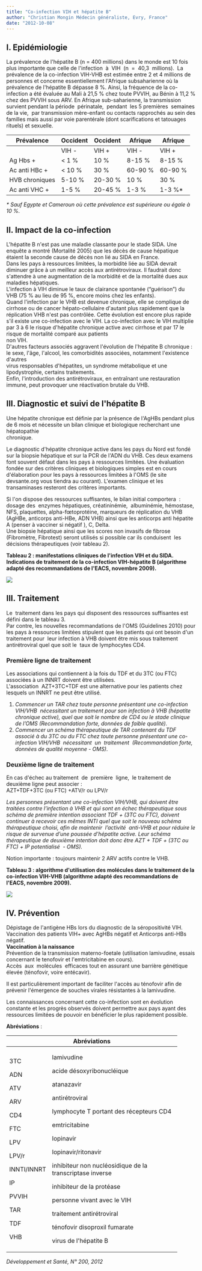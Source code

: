 ```yaml
---
title: "Co-infection VIH et hépatite B"
author: "Christian Mongin Médecin généraliste, Evry, France"
date: "2012-10-08"
---
```


## I. Epidémiologie

La prévalence de l'hépatite B (n = 400 millions) dans le monde est 10 fois plus importante que celle de l'infection  à  VIH  (n  =  40,3  millions).  La  prévalence de la co-infection VIH-VHB est estimée entre 2 et 4 millions de personnes et concerne essentiellement l'Afrique subsaharienne où la prévalence de l'hépatite B dépasse 8 %. Ainsi, la fréquence de la co-infection a été évaluée au Mali à 21,5 % chez toute PVVIH, au Bénin à 11,2 % chez des PVVIH sous ARV. En Afrique sub-saharienne, la transmission survient pendant la période  périnatale,  pendant  les 5 premières  semaines de la vie,  par transmission mère-enfant ou contacts rapprochés au sein des familles mais aussi par voie parentérale (dont scarifications et tatouages rituels) et sexuelle.

<table>

<thead>

<tr>

<th scope="col">Prévalence</th>

<th scope="col" style="">Occident</th>

<th scope="col" style="">Occident</th>

<th scope="col" style="">Afrique</th>

<th scope="col" style="">Afrique</th>

</tr>

</thead>

<tbody>

<tr>

<td style=""> </td>

<td class="rtecenter">VIH -</td>

<td class="rtecenter">VIH +</td>

<td class="rtecenter">VIH -</td>

<td class="rtecenter">VIH +</td>

</tr>

<tr>

<td style="">Ag Hbs +</td>

<td class="rtecenter">< 1 %</td>

<td class="rtecenter">10 %</td>

<td class="rtecenter">8-15 %</td>

<td class="rtecenter">8-15 %</td>

</tr>

<tr>

<td style="">Ac anti HBc +</td>

<td class="rtecenter">< 10 %</td>

<td class="rtecenter" style="">30 %</td>

<td class="rtecenter">60-90 %</td>

<td class="rtecenter">60-90 %</td>

</tr>

<tr>

<td style="">HVB chroniques</td>

<td class="rtecenter">5-10 %</td>

<td class="rtecenter">20-30 %</td>

<td class="rtecenter">10 %</td>

<td class="rtecenter">30 %</td>

</tr>

<tr>

<td style="">Ac anti VHC +</td>

<td class="rtecenter">1-5 %</td>

<td class="rtecenter">20-45 %</td>

<td class="rtecenter">1-3 %</td>

<td class="rtecenter">1-3 %*</td>

</tr>

</tbody>

</table>

*\* Sauf Egypte et Cameroun où cette prévalence est supérieure ou égale à 10 %.*

## II. Impact de la co-infection

L'hépatite B n'est pas une maladie classante pour le stade SIDA. Une enquête a montré (Mortalité 2005) que les décès de cause hépatique étaient la seconde cause de décès non lié au SIDA en France.  
Dans les pays à ressources limitées, la morbidité liée au SIDA devrait diminuer grâce à un meilleur accès aux antirétroviraux. Il faudrait donc s'attendre à une augmentation de la morbidité et de la mortalité dues aux maladies hépatiques.  
L'infection à VIH diminue le taux de clairance spontanée (“guérison”) du VHB (75 % au lieu de 95 %, encore moins chez les enfants).  
Quand l'infection par le VHB est devenue chronique, elle se complique de cirrhose ou de cancer hépato-cellulaire d'autant plus rapidement que la réplication VHB n'est pas contrôlée. Cette évolution est encore plus rapide s'il existe une co-infection avec le VIH. La co-infection avec le VIH multiplie par 3 à 6 le risque d'hépatite chronique active avec cirrhose et par 17 le risque de mortalité comparé aux patients  
non VIH.  
D'autres facteurs associés aggravent l'évolution de l'hépatite B chronique : le sexe, l'âge, l'alcool, les comorbidités associées, notamment l'existence d'autres  
virus responsables d'hépatites, un syndrome métabolique et une lipodystrophie, certains traitements.  
Enfin, l'introduction des antirétroviraux, en entraînant une restauration immune, peut provoquer une réactivation brutale du VHB.

## III. Diagnostic et suivi de l'hépatite B

Une hépatite chronique est définie par la présence de l'AgHBs pendant plus de 6 mois et nécessite un bilan clinique et biologique recherchant une hépatopathie  
chronique. 

Le diagnostic d'hépatite chronique active dans les pays du Nord est fondé sur la biopsie hépatique et sur la PCR de l'ADN du VHB. Ces deux examens font souvent défaut dans les pays à ressources limitées. Une évaluation fondée sur des critères cliniques et biologiques simples est en cours d'élaboration pour les pays à ressources limitées à l'OMS (le site devsante.org vous tiendra au courant). L'examen clinique et les transaminases resteront des critères importants.

Si l'on dispose des ressources suffisantes, le bilan initial comportera  :  dosage des  enzymes hépatiques, créatininémie,  albuminémie, hémostase, NFS, plaquettes, alpha-fœtoprotéine, marqueurs de réplication du VHB (AgHBe, anticorps anti-HBe, ADN VHB) ainsi que les anticorps anti hépatite A (penser à vacciner si négatif ), C, Delta.  
Une biopsie hépatique ainsi que les scores non invasifs de fibrose (Fibromètre, Fibrotest) seront utilisés si possible car ils conduisent  les décisions thérapeutiques (voir tableau 2).

**Tableau 2 : manifestations cliniques de l'infection VIH et du SIDA. Indications de traitement de la co-infection VIH-hépatite B (algorithme adapté des recommandations de l'EACS, novembre 2009).**

![](page-42-vih-hb-tb-2-bat.jpg)

## III. Traitement

Le  traitement dans les pays qui disposent des ressources suffisantes est défini dans le tableau 3.  
Par contre, les nouvelles recommandations de l'OMS (Guidelines 2010) pour les pays à ressources limitées stipulent que les patients qui ont besoin d'un traitement pour  leur infection à VHB doivent être mis sous traitement antirétroviral quel que soit le  taux de lymphocytes CD4.

### Première ligne de traitement

Les associations qui contiennent à la fois du TDF et du 3TC (ou FTC) associées à un INNRT doivent être utilisées.  
L'association  AZT+3TC+TDF est une alternative pour les patients chez lesquels un INNRT ne peut être utilisé.

1.  *Commencer un TAR chez toute personne présentant une co-infection  VIH/VHB  nécessitant un traitement pour son infection à VHB (hépatite chronique active), quel que soit le nombre de CD4 ou le stade clinique de l’OMS (Recommandation forte, données de faible qualité).*
2.  *Commencer un schéma thérapeutique de TAR contenant du TDF associé à du 3TC ou du FTC chez toute personne présentant une co-infection VIH/VHB  nécessitant  un  traitement  (Recommandation forte, données de qualité moyenne - OMS).*

### Deuxième ligne de traitement

En cas d'échec au traitement  de  première  ligne,  le traitement de deuxième ligne peut associer :  
AZT+TDF+3TC (ou FTC) +ATV/r ou LPV/r

*Les personnes présentant une co-infection VIH/VHB, qui doivent être traitées contre l’infection à VHB et qui sont en échec thérapeutique sous schéma de première intention associant TDF + (3TC ou FTC), doivent continuer à recevoir ces mêmes INTI quel que soit le nouveau schéma thérapeutique choisi, afin de maintenir  l’activité  anti-VHB et pour réduire le risque de survenue d’une poussée d’hépatite active. Leur schéma thérapeutique de deuxième intention doit donc être AZT + TDF + (3TC ou FTC) + IP potentialisé  - OMS).*

Notion importante : toujours maintenir 2 ARV actifs contre le VHB.

**Tableau 3 : algorithme d'utilisation des molécules dans le traitement de la co-infection VIH-VHB (algorithme adapté des recommandations de l'EACS, novembre 2009).**

![](page-43-vih-hb-tb-3-bat.jpg)

## IV. Prévention

Dépistage de l'antigène HBs lors du diagnostic de la séropositivité VIH.  
Vaccination des patients VIH+ avec AgHBs négatif et Anticorps anti-HBs négatif.  
**Vaccination à la naissance**  
Prévention de la transmission materno-foetale (utilisation lamivudine, essais concernant le tenofovir et l'emtricitabine en cours).  
Accès  aux  molécules  efficaces tout en assurant une barrière génétique élevée (ténofovir, voire entécavir).

Il est particulièrement important de faciliter l'accès au ténofovir afin de prévenir l'émergence de souches virales résistantes à la lamivudine.

Les connaissances concernant cette co-infection sont en évolution constante et les progrès observés doivent permettre aux pays ayant des ressources limitées de pouvoir en bénéficier le plus rapidement possible.

**Abréviations** :

<table>

<thead>

<tr>

<th class="rteleft" colspan="2" scope="col" style="width: 426px; ">Abréviations</th>

</tr>

</thead>

<tbody>

<tr>

<td>

3TC 

ADN      

ATV 

ARV    

CD4  

FTC  

LPV    

LPV/r   

INNTI/INNRT

IP

PVVIH

TAR

TDF 

VHB 

</td>

<td style="width: 325px; ">

lamivudine

acide désoxyribonucléique

atanazavir

antirétroviral

lymphocyte T portant des récepteurs CD4

emtricitabine

lopinavir

lopinavir/ritonavir

inhibiteur non nucléosidique de la transcriptase inverse

inhibiteur de la protéase

personne vivant avec le VIH

traitement antirétroviral

ténofovir disoproxil fumarate

virus de l'hépatite B

</td>

</tr>

</tbody>

</table>

*Développement et Santé, N° 200, 2012*
